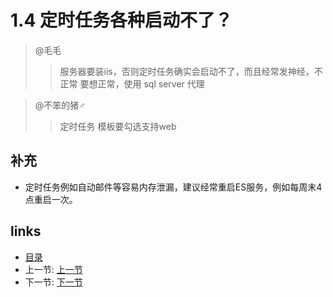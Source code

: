 # 1.4 定时任务各种启动不了？

> @毛毛
>> 服务器要装iis，否则定时任务确实会启动不了，而且经常发神经，不正常
>> 要想正常，使用 sql server 代理
 
> @不笨的猪♂
>> 定时任务 模板要勾选支持web

## 补充
 * 定时任务例如自动邮件等容易内存泄漏，建议经常重启ES服务，例如每周末4点重启一次。
 
## links
  * [目录](<preface.md>)
  * 上一节: [上一节](<01.03.md>)
  * 下一节: [下一节](<01.05.md>)
